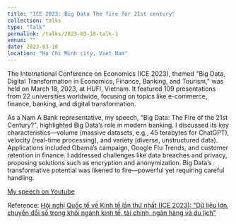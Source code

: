 ```yaml
---
title: "ICE 2023: Big Data The fire for 21st century"
collection: talks
type: "Talk"
permalink: /talks/2023-03-18-talk-1
venue: ""
date: 2023-03-18
location: "Ho Chi Minh city, Viet Nam"
---
```



The International Conference on Economics (ICE 2023), themed "Big Data, Digital Transformation in Economics, Finance, Banking, and Tourism," was held on March 18, 2023, at HUFI, Vietnam. It featured 109 presentations from 22 universities worldwide, focusing on topics like e-commerce, finance, banking, and digital transformation. 

As a Nam A Bank representative, my speech, "Big Data: The Fire of the 21st Century?", highlighted Big Data’s role in modern banking. I discussed its key characteristics—volume (massive datasets, e.g., 45 terabytes for ChatGPT), velocity (real-time processing), and variety (diverse, unstructured data). Applications included Obama’s campaign, Google Flu Trends, and customer retention in finance. I addressed challenges like data breaches and privacy, proposing solutions such as encryption and anonymization. Big Data’s transformative potential was likened to fire—powerful yet requiring careful handling.

[My speech on Youtube](https://www.youtube.com/watch?v=2nnarNmz9tk)

Reference: [Hội nghị Quốc tế về Kinh tế lần thứ nhất (ICE 2023): "Dữ liệu lớn, chuyển đổi số trong khối ngành kinh tế, tài chính, ngân hàng và du lịch"](https://bit.ly/Hoinghiice2023)